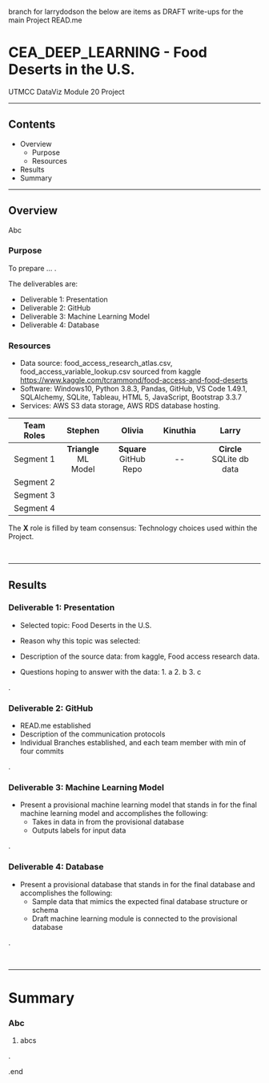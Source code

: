branch for larrydodson
  the below are items as DRAFT write-ups for the main Project READ.me

# CEA_DEEP_LEARNING - Food Deserts in the U.S. 
UTMCC DataViz Module 20 Project 

---

## Contents 
  * Overview
    - Purpose
    - Resources
  * Results
  * Summary
 

---  

## Overview 
  
  Abc  

   ### Purpose
   To prepare ... .  
  
   The deliverables are: 
   - Deliverable 1: Presentation
   - Deliverable 2: GitHub
   - Deliverable 3: Machine Learning Model
   - Deliverable 4: Database
  
   
  
   ### Resources
  * Data source: food_access_research_atlas.csv, food_access_variable_lookup.csv  sourced from kaggle https://www.kaggle.com/tcrammond/food-access-and-food-deserts
  * Software: Windows10, Python 3.8.3, Pandas, GitHub, VS Code 1.49.1, SQLAlchemy, SQLite, Tableau, HTML 5, JavaScript, Bootstrap 3.3.7 
  * Services: AWS S3 data storage, AWS RDS database hosting.
  
  
| Team Roles | Stephen | Olivia	| Kinuthia | Larry |
| :---: | :---: | :---: | :---: | :---: |
| Segment 1 | **Triangle**<br>ML Model | **Square**<br>GitHub Repo | --<br> | **Circle**<br>SQLite db data |
| Segment 2 |  |  |  |  |
| Segment 3 |  |  |  |  |
| Segment 4 |  |  |  |  |

  The **X** role is filled by team consensus: Technology choices used within the Project. 
  
<br>

--- 

## Results


   ### Deliverable 1: Presentation
   
   * Selected topic:  Food Deserts in the U.S.
  
   * Reason why this topic was selected: 
  
   * Description of the source data: from kaggle, Food access research data. 
  
   * Questions hoping to answer with the data: 
    1. a
    2. b
    3. c

  
   .
  
   
   ### Deliverable 2: GitHub
   
   * READ.me established 
   * Description of the communication protocols 
   * Individual Branches established, and each team member with min of four commits 
   
   
   
   . 
   
   
   ### Deliverable 3: Machine Learning Model
   
   * Present a provisional machine learning model that stands in for the final machine learning model and accomplishes the following:
      - Takes in data in from the provisional database
      - Outputs labels for input data

   
   .
   
   
   ### Deliverable 4: Database
   
   * Present a provisional database that stands in for the final database and accomplishes the following:
      - Sample data that mimics the expected final database structure or schema
      - Draft machine learning module is connected to the provisional database 
   


.

<br>

---

# Summary

### Abc 
  1. abcs






.

.end










